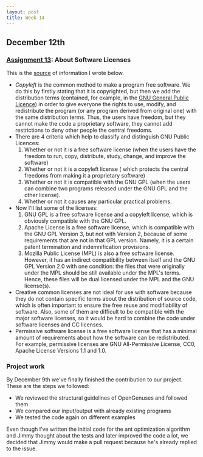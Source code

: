 ```yaml
---
layout: post
title: Week 14
---
```



## December 12th
### [Assignment 13](http://www.compsci.hunter.cuny.edu/~sweiss/course_materials/cs_ossd/assignments/assignment_13_licenses.pdf):  About Software Licenses

This is the [source](https://www.gnu.org/licenses/licenses.html) of information I wrote below.

* *Copyleft* is the common method to make a program free software. We do this by firstly stating that it is copyrighted, but then we add the distribution terms (contained, for example, in the [GNU General Public Licence](https://www.gnu.org/licenses/gpl-3.0.html)) in order to give everyone the rights to use, modify, and redistribute the program (or any program derived from original one) with the same distribution terms. Thus, the users have freedom, but they cannot make the code a proprietary software, they cannot add restrictions to deny other people the central freedoms.
* There are 4 criteria which help to classify and distinguish GNU Public Licences:
  1. Whether or not it is a free software license (when the users have the freedom to run, copy, distribute, study, change, and improve the software)
  2. Whether or not it is a copyleft license ( which protects the central freedoms from making it a proprietary software)
  3. Whether or not it is compatible with the GNU GPL (when the users can combine two programs released under the GNU GPL and the other license).
  4. Whether or not it causes any particular practical problems.
* Now I'll list some of the licenses:
  1. GNU GPL is a free software license and a copyleft license, which is obviously compatible with the GNU GPL.
  2. Apache License is a free software license, which is compatible with the GNU GPL Version 3, but not with Version 2, because of some requirements that are not in that GPL version. Namely, it is a certain patent termination and indemnification provisions.
  3. Mozilla Public License (MPL) is also a free software license. However, it has an indirect compatibility between itself and the GNU GPL Version 2.0 with one condition: the files that were originally under the MPL should be still available under the MPL's terms. Hence, these files will be dual licensed under the MPL and the GNU license(s).
* Creative common licenses are not ideal for use with software because they do not contain specific terms about the distribution of source code, which is often important to ensure the free reuse and modifiability of software. Also, some of them are difficult to be compatible with the major software licenses, so it would be hard to combine the code under software licenses and CC licenses.
* Permissive software license is a free software license that has a minimal amount of requirements about how the software can be redistributed. For example, permissive licenses are GNU All-Permissive License, CC0, Apache License Versions 1.1 and 1.0.

### Project work
By December 9th we've finally finished the contribution to our project. These are the steps we followed:
* We reviewed the structural guidelines of OpenGenuses and followed them
* We compared our input/output with already existing programs
* We tested the code again on different examples 

Even though I've written the initial code for the ant optimization algorithm and Jimmy thought about the tests and later improved the code a lot, we decided that Jimmy would make a pull request because he's already replied to the issue.  
